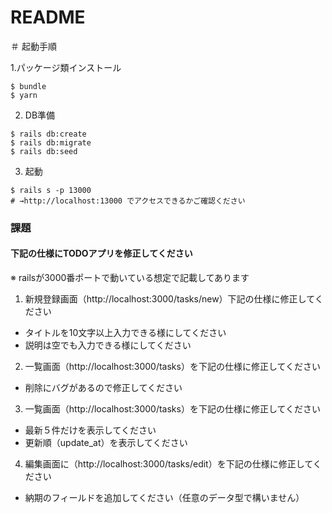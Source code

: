 # README

＃ 起動手順

1.パッケージ類インストール
```
$ bundle
$ yarn
```

2. DB準備
```
$ rails db:create
$ rails db:migrate
$ rails db:seed
```

3. 起動
```
$ rails s -p 13000
# →http://localhost:13000 でアクセスできるかご確認ください
```


### 課題
#### 下記の仕様にTODOアプリを修正してください
※ railsが3000番ポートで動いている想定で記載してあります
1. 新規登録画面（http://localhost:3000/tasks/new）下記の仕様に修正してください
* タイトルを10文字以上入力できる様にしてください
* 説明は空でも入力できる様にしてください

2. 一覧画面（http://localhost:3000/tasks）を下記の仕様に修正してください
* 削除にバグがあるので修正してください

3. 一覧画面（http://localhost:3000/tasks）を下記の仕様に修正してください
* 最新５件だけを表示してください
* 更新順（update_at）を表示してください

4. 編集画面に（http://localhost:3000/tasks/edit）を下記の仕様に修正してください
* 納期のフィールドを追加してください（任意のデータ型で構いません）